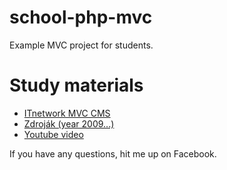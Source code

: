 # school-php-mvc
Example MVC project for students.

# Study materials

- [ITnetwork MVC CMS](http://www.itnetwork.cz/php/mvc)
- [Zdroják (year 2009...)](https://www.zdrojak.cz/serialy/mvc-a-dalsi-prezentacni-vzory/)
- [Youtube video](https://www.youtube.com/watch?v=1IsL6g2ixak)

If you have any questions, hit me up on Facebook.
